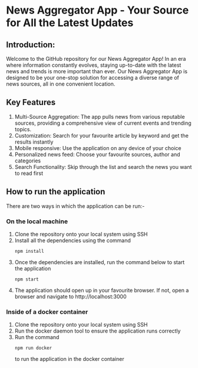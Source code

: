 # News Aggregator App - Your Source for All the Latest Updates

## Introduction:
Welcome to the GitHub repository for our News Aggregator App! In an era where information constantly evolves, staying up-to-date with the latest news and trends is more important than ever. Our News Aggregator App is designed to be your one-stop solution for accessing a diverse range of news sources, all in one convenient location.

## Key Features
1. Multi-Source Aggregation: The app pulls news from various reputable sources, providing a comprehensive view of current events and trending topics.
2. Customization: Search for your favourite article by keyword and get the results instantly
3. Mobile responsive: Use the application on any device of your choice
4. Personalized news feed: Choose your favourite sources, author and categories
5. Search Functionality: Skip through the list and search the news you want to read first

## How to run the application
There are two ways in which the application can be run:-

### On the local machine
1. Clone the repository onto your local system using SSH
2. Install all the dependencies using the command
   ````
   npm install
   ````
3. Once the dependencies are installed, run the command below to start the application
   ````
   npm start
   ````
4. The application should open up in your favourite browser. If not, open a browser and navigate to http://localhost:3000

### Inside of a docker container
1. Clone the repository onto your local system using SSH
2. Run the docker daemon tool to ensure the application runs correctly
3. Run the command
   ```
   npm run docker
   ```
   to run the application in the docker container

